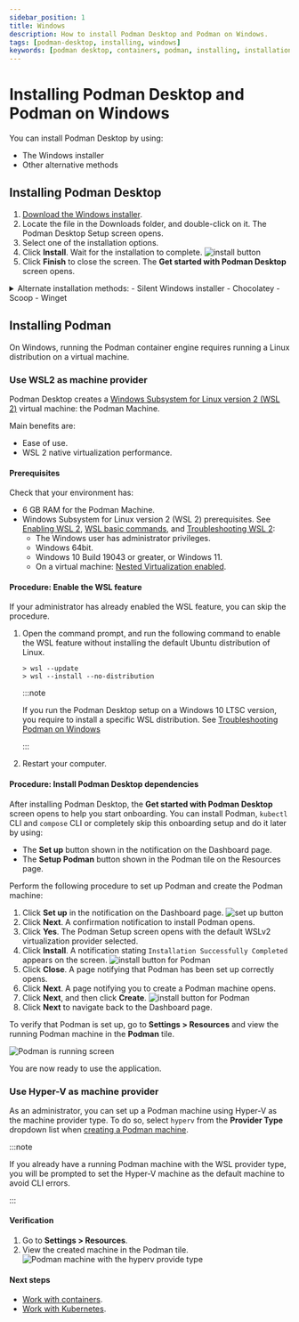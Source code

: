 ```yaml
---
sidebar_position: 1
title: Windows
description: How to install Podman Desktop and Podman on Windows.
tags: [podman-desktop, installing, windows]
keywords: [podman desktop, containers, podman, installing, installation, windows]
---
```


# Installing Podman Desktop and Podman on Windows

You can install Podman Desktop by using:

- The Windows installer
- Other alternative methods

## Installing Podman Desktop

1. [Download the Windows installer](/downloads/windows).
1. Locate the file in the Downloads folder, and double-click on it. The Podman Desktop Setup screen opens.
1. Select one of the installation options.
1. Click **Install**. Wait for the installation to complete.
   ![install button](img/install-button-for-podman-desktop.png)
1. Click **Finish** to close the screen. The **Get started with Podman Desktop** screen opens.

<details>
<summary>
Alternate installation methods:
- Silent Windows installer
- Chocolatey
- Scoop
- Winget
</summary>

#### Silent Windows installer

1. [Download the Windows installer](/downloads/windows).

1. To install without user interaction, run the Windows installer with the silent flag `/S` from the Command Prompt:

   ```shell-session
   > podman-desktop-1.6.4-setup-x64.exe /S
   ```

#### Chocolatey

1. Install the [Chocolatey package manager](https://chocolatey.org/install).

1. Install from the terminal:

   ```shell-session
   > choco install podman-desktop
   ```

#### Scoop package manager for Windows

1. [Install the Scoop package manager](https://github.com/ScoopInstaller/Install#readme).

1. Install from the terminal:

   ```shell-session
   > scoop bucket add extras
   > scoop install podman-desktop
   ```

#### Winget

1. [Install the Winget Package manager for Windows](https://aka.ms/getwinget).

1. Install from the terminal:

   ```shell-session
   > winget install -e --id RedHat.Podman-Desktop
   ```

</details>

## Installing Podman

On Windows, running the Podman container engine requires running a Linux distribution on a virtual machine.

### Use WSL2 as machine provider

Podman Desktop creates a [Windows Subsystem for Linux version 2 (WSL 2)](https://learn.microsoft.com/en-us/windows/wsl/about#what-is-wsl-2) virtual machine: the Podman Machine.

Main benefits are:

- Ease of use.
- WSL 2 native virtualization performance.

#### Prerequisites

Check that your environment has:

- 6 GB RAM for the Podman Machine.
- Windows Subsystem for Linux version 2 (WSL 2) prerequisites. See [Enabling WSL 2](https://docs.microsoft.com/en-us/windows/wsl/install), [WSL basic commands](https://learn.microsoft.com/en-us/windows/wsl/basic-commands), and [Troubleshooting WSL 2](https://learn.microsoft.com/en-us/windows/wsl/troubleshooting#error-0x80370102-the-virtual-machine-could-not-be-started-because-a-required-feature-is-not-installed):
  - The Windows user has administrator privileges.
  - Windows 64bit.
  - Windows 10 Build 19043 or greater, or Windows 11.
  - On a virtual machine: [Nested Virtualization enabled](https://learn.microsoft.com/en-us/virtualization/hyper-v-on-windows/user-guide/nested-virtualization#configure-nested-virtualization).

#### Procedure: Enable the WSL feature

If your administrator has already enabled the WSL feature, you can skip the procedure.

1. Open the command prompt, and run the following command to enable the WSL feature without installing the default Ubuntu distribution of Linux.

   ```shell-session
   > wsl --update
   > wsl --install --no-distribution
   ```

   :::note

   If you run the Podman Desktop setup on a Windows 10 LTSC version, you require to install a specific WSL distribution. See [Troubleshooting Podman on Windows](/docs/troubleshooting/troubleshooting-podman-on-windows#windows-10-enterprise-ltsc-version-21h2-podman-desktop-is-unable-to-detect-wsl2-machine)

   :::

1. Restart your computer.

#### Procedure: Install Podman Desktop dependencies

After installing Podman Desktop, the **Get started with Podman Desktop** screen opens to help you start onboarding. You can install Podman, `kubectl` CLI and `compose` CLI or completely skip this onboarding setup and do it later by using:

- The **Set up** button shown in the notification on the Dashboard page.
- The **Setup Podman** button shown in the Podman tile on the Resources page.

Perform the following procedure to set up Podman and create the Podman machine:

1. Click **Set up** in the notification on the Dashboard page.
   ![set up button](img/podman-set-up-button.png)
1. Click **Next**. A confirmation notification to install Podman opens.
1. Click **Yes**. The Podman Setup screen opens with the default WSLv2 virtualization provider selected.
1. Click **Install**. A notification stating `Installation Successfully Completed` appears on the screen.
   ![install button for Podman](img/install-podman-through-installer.png)
1. Click **Close**. A page notifying that Podman has been set up correctly opens.
1. Click **Next**. A page notifying you to create a Podman machine opens.
1. Click **Next**, and then click **Create**.
   ![install button for Podman](img/notification-to-create-podman-machine.png)
1. Click **Next** to navigate back to the Dashboard page.

To verify that Podman is set up, go to **Settings > Resources** and view the running Podman machine in the **Podman** tile.

![Podman is running screen](img/podman-machine-running.png)

You are now ready to use the application.

### Use Hyper-V as machine provider

As an administrator, you can set up a Podman machine using Hyper-V as the machine provider type. To do so, select `hyperv` from the **Provider Type** dropdown list when [creating a Podman machine](/docs/podman/creating-a-podman-machine).

:::note

If you already have a running Podman machine with the WSL provider type, you will be prompted to set the Hyper-V machine as the default machine to avoid CLI errors.

:::

#### Verification

1. Go to **Settings > Resources**.
1. View the created machine in the Podman tile.
   ![Podman machine with the hyperv provide type](img/podman-machine-hyperv.png)

#### Next steps

- [Work with containers](/docs/containers).
- [Work with Kubernetes](/docs/kubernetes).
